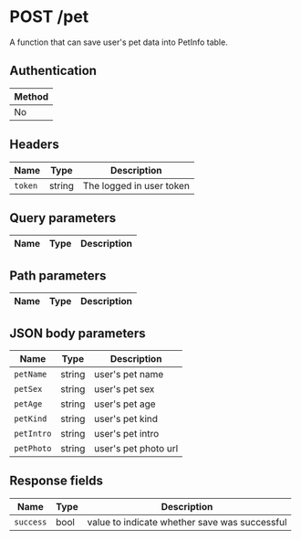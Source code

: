 # POST /pet
A function that can save user's pet data into PetInfo table.

## Authentication
|Method|
|-|
|No|

## Headers
|Name|Type|Description|
|-|-|-|
|`token`|string|The logged in user token|

## Query parameters

|Name|Type|Description|
|-|-|-|

## Path parameters

|Name|Type|Description|
|-|-|-|

## JSON body parameters

|Name|Type|Description|
|-|-|-|
|`petName`|string|user's pet name|
|`petSex`|string|user's pet sex|
|`petAge`|string|user's pet age|
|`petKind`|string|user's pet kind|
|`petIntro`|string|user's pet intro|
|`petPhoto`|string|user's pet photo url|

## Response fields

|Name|Type|Description|
|-|-|-|
|`success`|bool|value to indicate whether save was successful|
